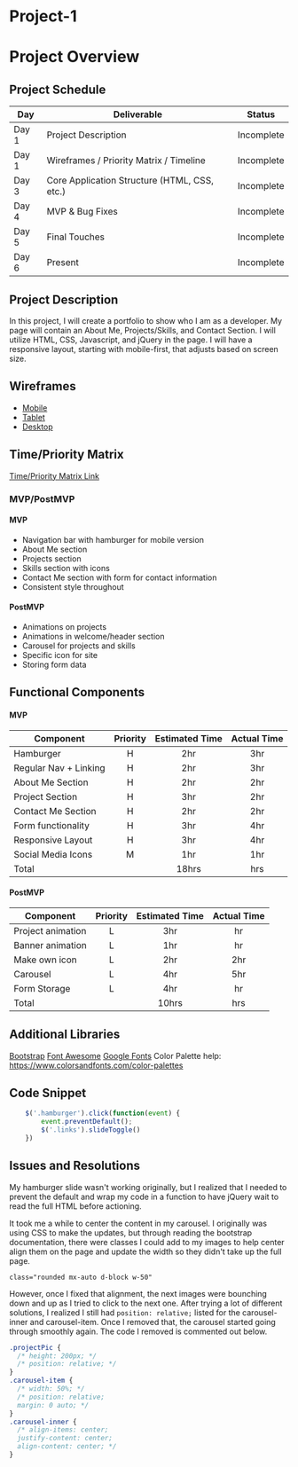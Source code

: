 # Project-1

# Project Overview

## Project Schedule

|  Day | Deliverable | Status
|---|---| ---|
|Day 1| Project Description | Incomplete
|Day 1| Wireframes / Priority Matrix / Timeline | Incomplete
|Day 3| Core Application Structure (HTML, CSS, etc.) | Incomplete
|Day 4| MVP & Bug Fixes | Incomplete
|Day 5| Final Touches | Incomplete
|Day 6| Present | Incomplete


## Project Description

In this project, I will create a portfolio to show who I am as a developer. My page will contain an About Me, Projects/Skills, and Contact Section. I will utilize HTML, CSS, Javascript, and jQuery in the page. I will have a responsive layout, starting with mobile-first, that adjusts based on screen size.

## Wireframes

- [Mobile](https://drive.google.com/file/d/1onXIK258kA6PddARBhz1dSXzcaqM0ouS/view?usp=sharing)
- [Tablet](https://drive.google.com/file/d/168OIUPTzLvMQu7cksWS_YmzZiIgUqplp/view?usp=sharing)
- [Desktop](https://drive.google.com/file/d/1q2IM1BEDSA5yZwAVS6PYDI-5hOfxqrbm/view?usp=sharing)


## Time/Priority Matrix 

[Time/Priority Matrix Link](https://drive.google.com/file/d/1lmzU7bZIChTXGp_snLL7wBxuWrsLrONB/view?usp=sharing)


### MVP/PostMVP

#### MVP

- Navigation bar with hamburger for mobile version
- About Me section
- Projects section
- Skills section with icons
- Contact Me section with form for contact information
- Consistent style throughout

#### PostMVP 

- Animations on projects
- Animations in welcome/header section
- Carousel for projects and skills
- Specific icon for site
- Storing form data


## Functional Components

#### MVP
| Component | Priority | Estimated Time | Actual Time |
| --- | :---: |  :---: | :---: | 
| Hamburger | H | 2hr | 3hr |
| Regular Nav + Linking | H | 2hr | 3hr |  
| About Me Section | H | 2hr | 2hr |
| Project Section | H | 3hr | 2hr |
| Contact Me Section | H | 2hr | 2hr |
| Form functionality | H | 3hr|  4hr | 
| Responsive Layout | H | 3hr | 4hr |
| Social Media Icons | M | 1hr |  1hr |
| Total |  | 18hrs| hrs |

#### PostMVP
| Component | Priority | Estimated Time | Actual Time |
| --- | :---: |  :---: | :---: | 
| Project animation | L | 3hr | hr |
| Banner animation | L | 1hr | hr |
| Make own icon | L | 2hr | 2hr |
| Carousel | L | 4hr | 5hr |
| Form Storage | L | 4hr | hr |
| Total |  | 10hrs| hrs |

## Additional Libraries

[Bootstrap](https://cdn.jsdelivr.net/npm/bootstrap@5.1.3/dist/js/bootstrap.bundle.min.js)
[Font Awesome](https://kit.fontawesome.com/61852eca18.js)
[Google Fonts](https://fonts.googleapis.com/css2?family=Nunito:ital,wght@1,300&display=swap)
Color Palette help: https://www.colorsandfonts.com/color-palettes

## Code Snippet

```js
    $('.hamburger').click(function(event) {
        event.preventDefault();
        $('.links').slideToggle()
    })
```

## Issues and Resolutions

My hamburger slide wasn't working originally, but I realized that I needed to prevent the default and wrap my code in a function to have jQuery wait to read the full HTML before actioning.

It took me a while to center the content in my carousel. I originally was using CSS to make the updates, but through reading the bootstrap documentation, there were classes I could add to my images to help center align them on the page and update the width so they didn't take up the full page.

```class="rounded mx-auto d-block w-50"```

However, once I fixed that alignment, the next images were bounching down and up as I tried to click to the next one. After trying a lot of different solutions, I realized I still had ```position: relative;``` listed for the carousel-inner and carousel-item. Once I removed that, the carousel started going through smoothly again. The code I removed is commented out below.

```css
.projectPic {
  /* height: 200px; */
  /* position: relative; */
}
.carousel-item {
  /* width: 50%; */
  /* position: relative;
  margin: 0 auto; */
}
.carousel-inner {
  /* align-items: center;
  justify-content: center;
  align-content: center; */
}
```